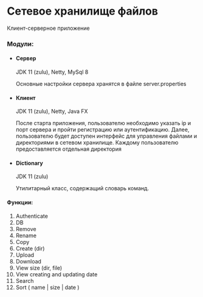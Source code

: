 <h1>Сетевое хранилище файлов</h1>
<p>Клиент-серверное приложение</p>
<h3>Модули:</h3>
<ul>
    <li>
        <h4>Сервер</h4>
        <p>JDK 11 (zulu), Netty, MySql 8</p>
        <p>Основные настройки сервера хранятся в файле server.properties</p>
    </li>
    <li>
        <h4>Клиент</h4>
        <p>JDK 11 (zulu), Netty, Java FX</p>
        <p>После старта приложения, пользователю необходимо указать ip и порт сервера 
и пройти регистрацию или аутентификацию. Далее, пользователю будет доступен интерфейс для управления файлами и директориями в сетевом хранилище.
Каждому пользователю предоставляется отдельная директория
</p>
    </li>
    <li>
        <h4>Dictionary</h4>
        <p>JDK 11 (zulu)</p>
        <p>Утилитарный класс, содержащий словарь команд.</p>
    </li>
</ul>

<h4>Функции:</h4>
<ol>
    <li>Authenticate</li>
    <li>DB</li>
    <li>Remove</li>
    <li>Rename</li>
    <li>Copy</li>
    <li>Create (dir)</li>
    <li>Upload</li>
    <li>Download</li>
    <li>View size (dir, file)</li>
    <li>View creating and updating date</li>
    <li>Search</li>
    <li>Sort ( name | size | date )</li>
</ol>